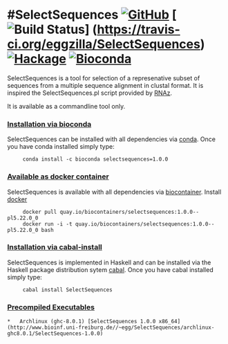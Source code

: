 #SelectSequences [![GitHub](https://img.shields.io/github/tag/eggzilla/SelectSequences.svg)](https://github.com/eggzilla/SelectSequences) [![Build Status](https://travis-ci.org/eggzilla/SelectSequences.svg?branch=master)] (https://travis-ci.org/eggzilla/SelectSequences) [![Hackage](https://img.shields.io/hackage/v/SelectSequences.svg)](https://hackage.haskell.org/package/SelectSequences) [![Bioconda](https://anaconda.org/bioconda/selectsequences/badges/version.svg)](https://anaconda.org/bioconda/selectsequences)
=========
SelectSequences is a tool for selection of a represenative subset of sequences from
a multiple sequence alignment in clustal format. It is inspired the SelectSequences.pl
script provided by [RNAz](https://www.tbi.univie.ac.at/~wash/RNAz/).

It is available as a commandline tool only.

### <u>Installation via bioconda</u>

SelectSequences can be installed with all dependencies via [conda](https://conda.io/docs/install/quick.html). Once you have conda installed simply type:

         conda install -c bioconda selectsequences=1.0.0 

### <u>Available as docker container</u>

SelectSequences is available with all dependencies via [biocontainer](https://quay.io/repository/biocontainers/selectsequences). Install [docker](https://www.docker.com/get-docker)

         docker pull quay.io/biocontainers/selectsequences:1.0.0--pl5.22.0_0
         docker run -i -t quay.io/biocontainers/selectsequences:1.0.0--pl5.22.0_0 bash

### <u>Installation via cabal-install</u>

SelectSequences is implemented in Haskell and can be installed via the Haskell package distribution sytem [cabal](https://www.haskell.org/cabal/). Once you have cabal installed simply type:

         cabal install SelectSequences

   ### <u>Precompiled Executables</u>

    *   Archlinux (ghc-8.0.1) [SelectSequences 1.0.0 x86_64](http://www.bioinf.uni-freiburg.de//~egg/SelectSequences/archlinux-ghc8.0.1/SelectSequences-1.0.0)
